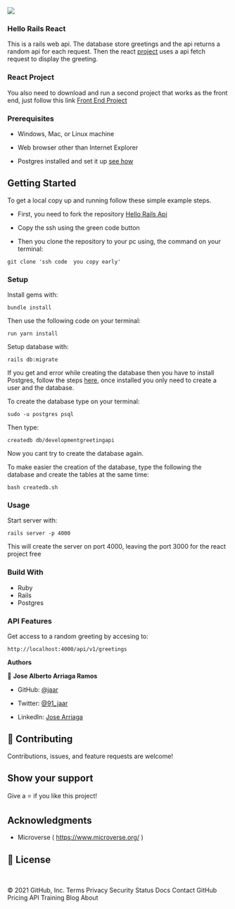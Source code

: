 ![](https://img.shields.io/badge/Microverse-blueviolet)

### Hello Rails React

This is a rails web api. The database store greetings and the api returns a random api for each request. Then the react [project](https://github.com/JAAR91/hello-react-front-end/tree/feature/setup) uses a api fetch request to display the greeting.

### React Project

You also need to download and run a second project that works as the front end, just follow this link [Front End Project](https://github.com/JAAR91/hello-react-front-end/tree/feature/setup)

### Prerequisites

- Windows, Mac, or Linux machine 

- Web browser other than Internet Explorer

- Postgres installed and set it up [see how](https://www.digitalocean.com/community/tutorials/how-to-install-postgresql-on-ubuntu-20-04-quickstart)


## Getting Started

To get a local copy up and running follow these simple example steps.

- First, you need to fork the repository [Hello Rails Api](https://github.com/JAAR91/hello-rails-back-end/tree/feature/linters)

- Copy the ssh using the green code button

- Then you clone the repository to your pc using, the command on your terminal:

```
git clone 'ssh code  you copy early'
```

### Setup

Install gems with:

```
bundle install
```

Then use the following code on your terminal:

```
run yarn install
```
Setup database with:

```
rails db:migrate
```

If you get and error while creating the database then you have to install Postgres, follow the steps [here](https://www.digitalocean.com/community/tutorials/how-to-install-postgresql-on-ubuntu-20-04-quickstart), once installed you only need to create a user and the database.

To create the database type on your terminal:
```
sudo -u postgres psql
```
Then type:
```
createdb db/developmentgreetingapi
```
Now you cant try to create the database again.

To make easier the creation of the database, type the following the database and create the tables at the same time:
```
bash createdb.sh
```

### Usage

Start server with:

```
rails server -p 4000
```
This will create the server on port 4000, leaving the port 3000 for the react project free

### Build With

- Ruby 
- Rails
- Postgres

### API Features

Get access to a random greeting by accesing to:
```
http://localhost:4000/api/v1/greetings
```

**Authors**

👤 **Jose Alberto Arriaga Ramos**

- GitHub: [@jaar](https://github.com/jaar91 )

- Twitter: [@91_jaar](https://twitter.com/91_jaar )

- LinkedIn: [Jose Arriaga](https://www.linkedin.com/in/jaar/)
​

## 🤝 Contributing

Contributions, issues, and feature requests are welcome!

## Show your support


Give a ⭐️ if you like this project!


## Acknowledgments

- Microverse ( https://www.microverse.org/ )

## 📝 License

​
 
© 2021 GitHub, Inc.
Terms
Privacy
Security
Status
Docs
Contact GitHub
Pricing
API
Training
Blog
About
